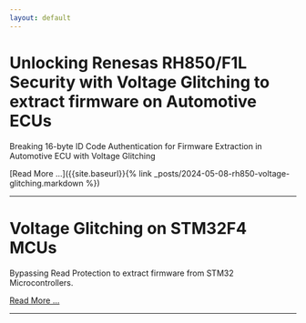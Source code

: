 ```yaml
---
layout: default
---
```


# Unlocking Renesas RH850/F1L Security with Voltage Glitching to extract firmware on Automotive ECUs
Breaking 16-byte ID Code Authentication for Firmware Extraction in Automotive ECU with Voltage Glitching

[Read More ...]({{site.baseurl}}{% link _posts/2024-05-08-rh850-voltage-glitching.markdown %})

* * * 
# Voltage Glitching on STM32F4 MCUs
Bypassing Read Protection to extract firmware from STM32 Microcontrollers.

[Read More ...](https://jerinsunny.github.io/stm32_vglitch/)

* * * 
